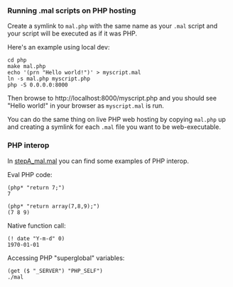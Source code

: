 ### Running .mal scripts on PHP hosting ###

Create a symlink to `mal.php` with the same name as your `.mal` script and your script will be executed as if it was PHP.

Here's an example using local dev:

	cd php
	make mal.php
	echo '(prn "Hello world!")' > myscript.mal
	ln -s mal.php myscript.php
	php -S 0.0.0.0:8000

Then browse to http://localhost:8000/myscript.php and you should see "Hello world!" in your browser as `myscript.mal` is run.

You can do the same thing on live PHP web hosting by copying `mal.php` up and creating a symlink for each `.mal` file you want to be web-executable.

### PHP interop ###

In [stepA_mal.mal](./tests/stepA_mal.mal) you can find some examples of PHP interop.

Eval PHP code:

	(php* "return 7;")
	7
	
	(php* "return array(7,8,9);")
	(7 8 9)

Native function call:

	(! date "Y-m-d" 0)
	1970-01-01

Accessing PHP "superglobal" variables:

	(get ($ "_SERVER") "PHP_SELF")
	./mal

